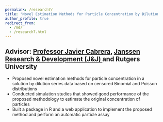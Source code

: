 ```yaml
---
permalink: /research7/
title: "Novel Estimation Methods for Particle Concentration by Dilution Series Data"
author_profile: true
redirect_from: 
  - /md/
  - /research7.html
---
```



## Advisor: [Professor Javier Cabrera](https://statistics.rutgers.edu/people-pages/faculty/people/130-faculty/370-javier-cabrera), [Janssen Research & Development (J&J) ](https://www.jnj.com/tag/janssen-research-development)and Rutgers University

* Proposed novel estimation methods for particle concentration in a solution by dilution series data based on censored Binomial and Poisson distributions
* Conducted simulation studies that showed good performance of the proposed methodology to estimate the original concentration of particles
* Built a package in R and a web application to implement the proposed method and perform an automatic particle assay
